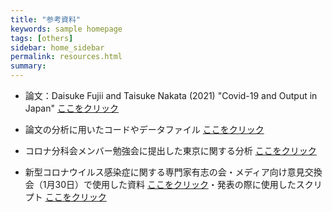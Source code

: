 ```yaml
---
title: "参考資料"
keywords: sample homepage
tags: [others]
sidebar: home_sidebar
permalink: resources.html
summary:
---
```


- 論文：Daisuke Fujii and Taisuke Nakata (2021) "Covid-19 and Output in Japan" [ここをクリック](./files/FujiiNakata_Covid19.pdf)

- 論文の分析に用いたコードやデータファイル [ここをクリック](./files/Covid19_Output.zip)

- コロナ分科会メンバー勉強会に提出した東京に関する分析 [ここをクリック](./files/Slides_緊急事態宣言解除基準_0115.pdf)

- 新型コロナウイルス感染症に関する専門家有志の会・メディア向け意見交換会（1月30日）で使用した資料 [ここをクリック](./files/Covid19OutputJapan_20210130.pdf)・発表の際に使用したスクリプト [ここをクリック](./files/Covid19OutputJapan_20210130_Script.pdf)

<!--
- 図表の作成に用いたコードやデータファイルは[ここ](https://github.com/Covid19OutputJapan/Covid19OutputJapan.github.io/tree/main/archives/).
-->
